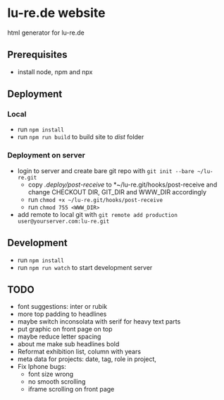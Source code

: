 # lu-re.de website

html generator for lu-re.de

## Prerequisites

* install node, npm and npx

## Deployment

### Local

* run `npm install`
* run `npm run build` to build site to *dist* folder

### Deployment on server

* login to server and create bare git repo with `git init --bare ~/lu-re.git`
  * copy *.deploy/post-receive* to *~/lu-re.git/hooks/post-receive and change CHECKOUT DIR, GIT_DIR and WWW_DIR accordingly
  * run `chmod +x ~/lu-re.git/hooks/post-receive`
  * run `chmod 755 <WWW_DIR>`
* add remote to local git with `git remote add production user@yourserver.com:lu-re.git`

## Development

* run `npm install`
* run `npm run watch` to start development server

## TODO

- font suggestions: inter or rubik
- more top padding to headlines
- maybe switch inconsolata with serif for heavy text parts
- put graphic on front page on top
- maybe reduce letter spacing
- about me make sub headlines bold
- Reformat exhibition list, column with years
- meta data for projects: date, tag, role in project, 
- Fix Iphone bugs:
  - font size wrong
  - no smooth scrolling
  - iframe scrolling on front page




